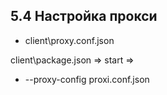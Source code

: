 ## 5.4 Настройка прокси

- client\proxy.conf.json

client\package.json => start =>

- --proxy-config proxi.conf.json
